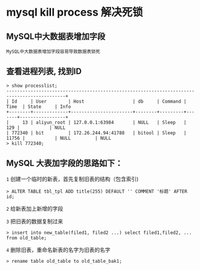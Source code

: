# mysql kill process 解决死锁

## MySQL中大数据表增加字段

    MySQL中大数据表增加字段容易导致数据表锁死

## 查看进程列表, 找到ID

    > show processlist;
    --------------------------------------------------------------------------------------------+
    | Id     | User        | Host                  | db     | Command | Time  | State     | Info
    +--------+-------------+-----------------------+--------+---------+-------+-----------------+
    |     13 | aliyun_root | 127.0.0.1:63984       | NULL   | Sleep   |   129 |           | NULL
    | 772340 | bit         | 172.26.244.94:41788   | bitool | Sleep   | 11756 |           | NULL         | NULL
    > kill 772340;

## MySQL 大表加字段的思路如下：

`1` 创建一个临时的新表，首先复制旧表的结构（包含索引)

    > ALTER TABLE tbl_tpl ADD title(255) DEFAULT '' COMMENT '标题' AFTER id;

`2` 给新表加上新增的字段

`3` 把旧表的数据复制过来

    > insert into new_table(filed1, filed2 ...) select filed1,filed2, ... from old_table;

`4` 删除旧表，重命名新表的名字为旧表的名字
    
    > rename table old_table to old_table_bak1;
